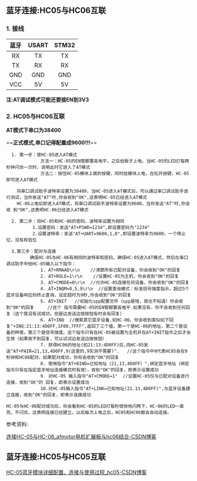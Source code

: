 ## 蓝牙连接:HC05与HC06互联

### 1. 接线

| 蓝牙 | USART | STM32 |
| :--: | :---: | :---: |
|  RX  |  TX   |  TX   |
|  TX  |  RX   |  RX   |
| GND  |  GND  |  GND  |
| VCC  |  5V   |  5V   |

**注:AT调试模式可能还要接EN到3V3**

### 2. HC05与HC06互联

**AT模式下串口为38400**

==**正式模式,串口记得配置成9600!!!**==

      1. 第一步：使HC-05进入AT模式        
                 方法一：HC-05的EN管脚置高电平，之后给板子上电。当HC-05的LED灯每两秒钟闪烁一次时，说明此时它进入了AT模式          
                 方法二：按住HC-05模块上面的按键，同时给模块上电，在松开按键，HC-05即可进入AT模式
           
        将串口调试助手波特率设置为38400，当HC-05进入AT模式后，可以通过串口调试助手进行测试，当你发送"AT"时,你会收到"OK",这表明HC-05已经进入AT模式         
        HC-06上电后即进入AT模式，将串口调试助手波特率设置为9600，当你发送"AT"时,你会收 到"OK",这表明HC-06已经进入AT模式
        
      2. 第二步：将HC-05和HC-06的密码、波特率设置为相同
              1.设置密码：发送"AT+PSWD=1234",即设置密码为"1234"      
              2.设置波特率：发送"AT+UART=9600,1,0",即设置波特率为9600，一个停止位，没有校验位
    
      3.第三步：配对与连接
             确保HC-05与HC-06有相同的波特率和密码，确保HC-05进入AT模式，然后在串口调试助手中给HC-05输入以下指令：
                 1. AT+RMAAD\r\n    //清楚所有已配对设备，你会收到"OK"的回复            
                 2. AT+ROLE=1\r\n    //设置HC-05为主机，你会收到"OK"的回复              
                 3. AT+CMODE=0\r\n  //允许HC-05连接任何设备，你会收到"OK"的回复       
                 4. AT+INQM=0,5,9\r\n  //设置查询模式：标准信号强度指示，超过5个蓝牙设备响应则终止查询，设定超时为9秒,你会收到"OK"的回复       
                 5. AT+INIT   //初始化spp配置文件（spp是啥，我也不知道）你会收到"OK"的回复     //这个 指令需要HC-05的EN管脚置高电平.如果没有，你不会收到任何回复（这个我没有试成功，但是边发送边按按钮有时会有回复）       
                 6. AT+INQ  //搜索其它蓝牙设备,如HC-06，你会收到类似如下回 复"+INQ:21:13:4D0FF,1F00,7FFF",返回了三个值，第一个是HC-06的地址，第二个是设备的种类，第三个是信号强度。这个指令只有在HC-05被设置为主机并在AT+INIT指令之后才会生效（如果收不到回复，可以试试边发送边按按钮）       
                 7. 获得HC06的地址(如21:13:4D0FF)后,向HC-05发送"AT+PAIR=21,13,4D0FF,9(这里的,9实测不需要)".   //这个指令中9代表HC05会在9秒钟和HC06配对，如果配对成功，你将会收到"OK"的回复      
                 8. 使用指令"AT+BIND=已知地址（21,13,4D0FF）",绑定蓝牙地址（绑定指令只有在指定蓝牙地址连接模式时有效），收到"OK"的回复，即表示设置成功 
                 9. 对HC-05 输入指令"AT+CMODE=1"  //设置HC-05仅与已配对设备进行连接，收到"OK"的 回复，即表示设置成功     
                 10.对HC-05输入指令"AT+LINK=已知地址(21.13,4D0FF)",与蓝牙设备建立连接，收到"OK"的回复，即表示连接成功   
       
    HC-05与HC-06配对成功后，你会看到HC-05的LED灯每秒很快地闪两下，HC-06的LED一直亮，不闪烁，这表明连接已经建立。以后每次上电之后，HC05和HC06都会自动连接。    

参考资料:

[连接HC-05与HC-06_afmotor电机扩展板与hc06结合-CSDN博客](https://blog.csdn.net/weixin_43182682/article/details/83476426)

## 蓝牙连接:HC05与HC05互联

[HC-05蓝牙模块详细配置、连接与使用过程_hc05-CSDN博客](https://blog.csdn.net/qq_51688022/article/details/134301535?ops_request_misc=%7B%22request%5Fid%22%3A%2286e9dc46cbe32fdab8e0ad2eff22c0bf%22%2C%22scm%22%3A%2220140713.130102334..%22%7D&request_id=86e9dc46cbe32fdab8e0ad2eff22c0bf&biz_id=0&utm_medium=distribute.pc_search_result.none-task-blog-2~all~top_positive~default-1-134301535-null-null.142^v102^control&utm_term=HC05&spm=1018.2226.3001.4187)